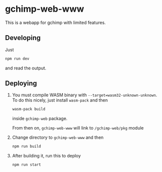 # gchimp-web-www

This is a webapp for gchimp with limited features.

## Developing

Just

```sh
npm run dev
```

and read the output.

## Deploying

1. You must compile WASM binary with `--target=wasm32-unknown-unknown`. To do this nicely, just install `wasm-pack` and then

    ```sh
    wasm-pack build
    ```

    inside `gchimp-web` package.

    From then on, `gchimp-web-www` will link to `/gchimp-web/pkg` module

2. Change directory to `gchimp-web-www` and then

    ```sh
    npm run build
    ```

3. After building it, run this to deploy

    ```sh
    npm run start
    ```

